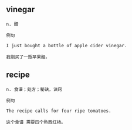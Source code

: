 ## vinegar
```
n. 醋

例句

I just bought a bottle of apple cider vinegar.

我刚买了一瓶苹果醋。
```
## recipe
```
n. 食谱；处方；秘诀，诀窍

例句

The recipe calls for four ripe tomatoes.

这个食谱 需要四个熟西红柿。
```